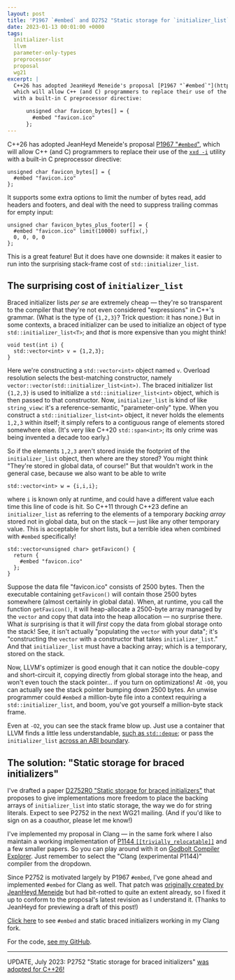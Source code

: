 ```yaml
---
layout: post
title: 'P1967 `#embed` and D2752 "Static storage for `initializer_list`" are now on Compiler Explorer'
date: 2023-01-13 00:01:00 +0000
tags:
  initializer-list
  llvm
  parameter-only-types
  preprocessor
  proposal
  wg21
excerpt: |
  C++26 has adopted JeanHeyd Meneide's proposal [P1967 "`#embed`"](https://www.open-std.org/jtc1/sc22/wg21/docs/papers/2022/p1967r9.html),
  which will allow C++ (and C) programmers to replace their use of the [`xxd -i`](https://linux.die.net/man/1/xxd) utility
  with a built-in C preprocessor directive:

      unsigned char favicon_bytes[] = {
        #embed "favicon.ico"
      };
---
```


C++26 has adopted JeanHeyd Meneide's proposal [P1967 "`#embed`"](https://www.open-std.org/jtc1/sc22/wg21/docs/papers/2022/p1967r9.html),
which will allow C++ (and C) programmers to replace their use of the [`xxd -i`](https://linux.die.net/man/1/xxd) utility
with a built-in C preprocessor directive:

    unsigned char favicon_bytes[] = {
      #embed "favicon.ico"
    };

It supports some extra options to limit the number of bytes read, add headers and footers, and deal with
the need to suppress trailing commas for empty input:

    unsigned char favicon_bytes_plus_footer[] = {
      #embed "favicon.ico" limit(10000) suffix(,)
      0, 0, 0, 0
    };

This is a great feature! But it does have one downside: it makes it easier to run into the
surprising stack-frame cost of `std::initializer_list`.

## The surprising cost of `initializer_list`

Braced initializer lists _per se_ are extremely cheap — they're so transparent to the compiler that
they're not even considered "expressions" in C++'s grammar. (What is the type of `{1,2,3}`? Trick question:
it has none.) But in some contexts, a braced initializer can be used to initialize an object of type
`std::initializer_list<T>`; and _that_ is more expensive than you might think!

    void test(int i) {
      std::vector<int> v = {1,2,3};
    }

Here we're constructing a `std::vector<int>` object named `v`. Overload resolution selects the best-matching
constructor, namely `vector::vector(std::initializer_list<int>)`. The braced initializer list
`{1,2,3}` is used to initialize a `std::initializer_list<int>` object, which is then passed
to that constructor. Now, `initializer_list` is kind of like `string_view`: it's a reference-semantic,
"parameter-only" type. When you construct a `std::initializer_list<int>` object, it never holds the
elements `1,2,3` within itself; it simply refers to a contiguous range of elements stored somewhere else.
(It's very like C++20 `std::span<int>`; its only crime was being invented a decade too early.)

So if the elements `1,2,3` aren't stored inside the footprint of the `initializer_list` object, then where are
they stored? You might think "They're stored in global data, of course!" But that wouldn't
work in the general case, because we also want to be able to write

    std::vector<int> w = {i,i,i};

where `i` is known only at runtime, and could have a different value each time this line of code is hit.
So C++11 through C++23 define an `initializer_list` as referring to the elements of a temporary _backing array_
stored not in global data, but on the stack — just like any other temporary value. This is acceptable for short lists,
but a terrible idea when combined with `#embed` specifically!

    std::vector<unsigned char> getFavicon() {
      return {
        #embed "favicon.ico"
      };
    }

Suppose the data file "favicon.ico" consists of 2500 bytes. Then the executable containing `getFavicon()` will
contain those 2500 bytes somewhere (almost certainly in global data). When, at runtime, you call the function
`getFavicon()`, it will heap-allocate a 2500-byte array managed by the `vector` and copy that data into the
heap allocation — no surprise there. What _is_ surprising is that it will _first_ copy the data from global storage
onto the stack! See, it isn't actually "populating the `vector` with your data"; it's "constructing the `vector`
with a constructor that takes `initializer_list`." And that `initializer_list` must have a backing array; which
is a temporary, stored on the stack.

Now, LLVM's optimizer is good enough that it can notice the double-copy and short-circuit it, copying directly
from global storage into the heap, and won't even touch the stack pointer... if you turn on optimizations!
At `-O0`, you can actually see the stack pointer bumping down 2500 bytes.
An unwise programmer could `#embed` a million-byte file into a context requiring a `std::initializer_list`,
and boom, you've got yourself a million-byte stack frame.

Even at `-O2`, you can see the stack frame blow up. Just use a container that LLVM finds
a little less understandable, [such as `std::deque`](https://godbolt.org/z/4sTnhn1P4); or pass the `initializer_list`
[across an ABI boundary](https://godbolt.org/z/5dz6oso9E).

## The solution: "Static storage for braced initializers"

I've drafted a paper [D2752R0 "Static storage for braced initializers"](https://quuxplusone.github.io/draft/d2752-static-storage-for-braced-initializers.html)
that proposes to give implementations more freedom to place the backing arrays of `initializer_list` into static
storage, the way we do for string literals. Expect to see P2752 in the next WG21 mailing. (And if you'd
like to sign on as a coauthor, please let me know!)

I've implemented my proposal in Clang — in the same fork where I also maintain a working implementation of
[P1144 `[[trivially_relocatable]]`](https://www.open-std.org/jtc1/sc22/wg21/docs/papers/2022/p1144r6.html) and a few
smaller papers. So you can play around with it on [Godbolt Compiler Explorer](https://p2752.godbolt.org/z/WjfqGqrPP).
Just remember to select the "Clang (experimental P1144)" compiler from the dropdown.

Since P2752 is motivated largely by P1967 `#embed`, I've gone ahead and implemented `#embed` for Clang as well.
That patch was [originally created by JeanHeyd Meneide](https://github.com/llvm/llvm-project/compare/main...ThePhD:llvm-project:dang)
but had bit-rotted to quite an extent already, so I fixed it up to conform to the proposal's latest revision
as I understand it. (Thanks to JeanHeyd for previewing a draft of this post!)

[Click here](https://p2752.godbolt.org/z/WsKT166dY) to see `#embed` and static braced initializers working in my Clang fork.

For the code, [see my GitHub](https://github.com/Quuxplusone/llvm-project/compare/main...p2752).

----

UPDATE, July 2023: P2752 "Static storage for braced initializers" [was adopted for C++26!](/blog/2023/07/05/p2752-at-varna/)
